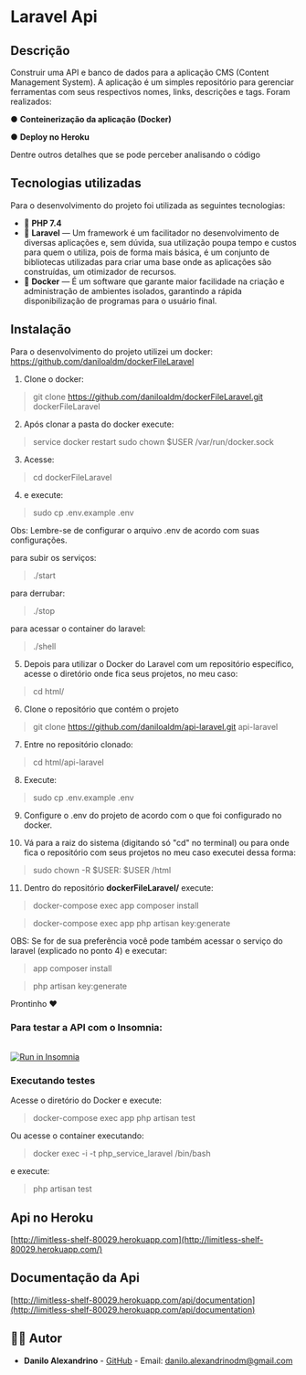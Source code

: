 

# Laravel Api
## Descrição

Construir uma API e banco de dados para a aplicação CMS (Content Management System). A aplicação é um simples repositório para gerenciar ferramentas com seus respectivos nomes, links, descrições e tags. Foram realizados:

● **Conteinerização da aplicação (Docker)**

● **Deploy no Heroku**

Dentre outros detalhes que se pode perceber analisando o código

## Tecnologias utilizadas

Para o desenvolvimento do projeto foi utilizada as seguintes tecnologias:

- :elephant: **PHP 7.4** 
- :small_red_triangle_down:  **Laravel** — Um framework é um facilitador no desenvolvimento de diversas aplicações e, sem dúvida, sua utilização poupa tempo e custos para quem o utiliza, pois de forma mais básica, é um conjunto de bibliotecas utilizadas para criar uma base onde as aplicações são construídas, um otimizador de recursos.
- :whale2: **Docker** — É um software que garante maior facilidade na criação e administração de ambientes isolados, garantindo a rápida disponibilização de programas para o usuário final.

## Instalação

Para o desenvolvimento do projeto utilizei um docker:
https://github.com/daniloaldm/dockerFileLaravel

1. Clone o docker:
> git clone https://github.com/daniloaldm/dockerFileLaravel.git dockerFileLaravel

2. Após clonar a pasta do docker execute:

> service docker restart sudo chown $USER /var/run/docker.sock

3. Acesse:
> cd dockerFileLaravel

4. e execute:
> sudo cp .env.example .env

Obs: Lembre-se de configurar o arquivo .env de acordo com suas configurações.

para subir os serviços:
> ./start

para derrubar: 
> ./stop

para acessar o container do laravel: 
> ./shell

5. Depois para utilizar o Docker do Laravel com um repositório específico, acesse o diretório onde fica seus projetos, no meu caso:

> cd html/

6. Clone o repositório que contém o projeto
> git clone  https://github.com/daniloaldm/api-laravel.git api-laravel

7. Entre no repositório clonado: 

> cd html/api-laravel

8. Execute: 

> sudo cp .env.example .env

9. Configure o .env do projeto de acordo com o que foi configurado no docker.

10. Vá para a raiz do sistema (digitando só "cd" no terminal) ou para onde fica o repositório com seus projetos no meu caso executei dessa forma:
> sudo chown -R $USER: $USER /html

11. Dentro do repositório **dockerFileLaravel/** execute:
> docker-compose exec app composer install

> docker-compose exec app php artisan key:generate

OBS: Se for de sua preferência você pode também acessar o serviço do laravel (explicado no ponto 4) e executar:
> app composer install

> php artisan key:generate

Prontinho :heart:

### Para testar a API com o Insomnia:
<br>
<a href="https://insomnia.rest/run/?label=Medicar%20API&uri=https%3A%2F%2Fgithub.com%2Fdaniloaldm%2Fmedicar%2Fblob%2Fmaster%2FInsomnia.json" target="_blank"><img src="https://insomnia.rest/images/run.svg" alt="Run in Insomnia"></a>

### Executando testes

Acesse o diretório do Docker e execute:

> docker-compose exec app php artisan test

Ou acesse o container executando:

> docker exec -i -t php_service_laravel /bin/bash

e execute:

> php artisan test


## Api no Heroku

[http://limitless-shelf-80029.herokuapp.com](http://limitless-shelf-80029.herokuapp.com/)

## Documentação da Api

[http://limitless-shelf-80029.herokuapp.com/api/documentation](http://limitless-shelf-80029.herokuapp.com/api/documentation)

## :man_technologist: Autor

- **Danilo Alexandrino** - [GitHub](https://github.com/daniloaldm) - Email: [danilo.alexandrinodm@gmail.com](mailto:danilo.alexandrinodm@gmail.com)
